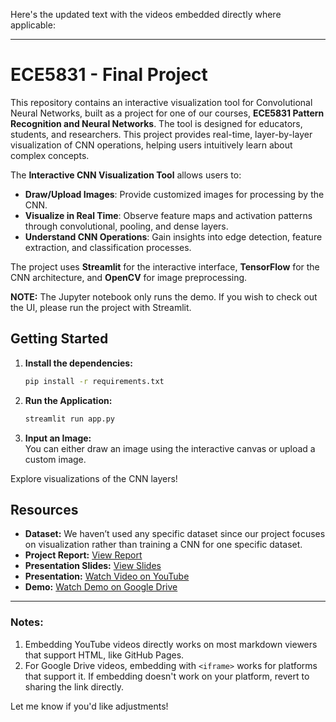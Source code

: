 Here's the updated text with the videos embedded directly where applicable:  

---

# ECE5831 - Final Project  

This repository contains an interactive visualization tool for Convolutional Neural Networks, built as a project for one of our courses, **ECE5831 Pattern Recognition and Neural Networks**. The tool is designed for educators, students, and researchers. This project provides real-time, layer-by-layer visualization of CNN operations, helping users intuitively learn about complex concepts.  

The **Interactive CNN Visualization Tool** allows users to:  
- **Draw/Upload Images**: Provide customized images for processing by the CNN.  
- **Visualize in Real Time**: Observe feature maps and activation patterns through convolutional, pooling, and dense layers.  
- **Understand CNN Operations**: Gain insights into edge detection, feature extraction, and classification processes.  

The project uses **Streamlit** for the interactive interface, **TensorFlow** for the CNN architecture, and **OpenCV** for image preprocessing.  

**NOTE:** The Jupyter notebook only runs the demo. If you wish to check out the UI, please run the project with Streamlit.  

## Getting Started  
1. **Install the dependencies:**  
   ```bash  
   pip install -r requirements.txt  
   ```  
2. **Run the Application:**  
   ```bash  
   streamlit run app.py  
   ```  
3. **Input an Image:**  
   You can either draw an image using the interactive canvas or upload a custom image.  

Explore visualizations of the CNN layers!  

## Resources

- **Dataset:** We haven’t used any specific dataset since our project focuses on visualization rather than training a CNN for one specific dataset.  
- **Project Report:** [View Report](https://drive.google.com/file/d/1ZSVbu-SzPwG6AAwbmZQVQC5BbeE5uFE7/view?usp=drive_link)  
- **Presentation Slides:** [View Slides](https://drive.google.com/file/d/15AHJgBnLUnZc3_UFvz5YuQexnoxSzG9g/view?usp=drive_link)  
- **Presentation:** [Watch Video on YouTube](https://www.youtube.com/watch?v=zHOBiQmFux4)  
- **Demo:** [Watch Demo on Google Drive](https://drive.google.com/file/d/190AmJZ7Ujdnk0YnIvN8IXVZmh7lTCw5q/view?usp=drive_link)

---  

### Notes:  
1. Embedding YouTube videos directly works on most markdown viewers that support HTML, like GitHub Pages.  
2. For Google Drive videos, embedding with `<iframe>` works for platforms that support it. If embedding doesn't work on your platform, revert to sharing the link directly.  

Let me know if you'd like adjustments!
